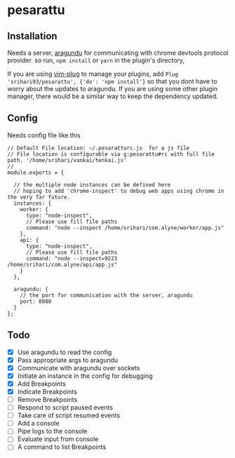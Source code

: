 # pesarattu

## Installation

Needs a server, [aragundu](https://www.npmjs.com/package/aragundu) for communicating with chrome devtools protocol provider. so run, `npm install` or `yarn` in the plugin's directory,

If you are using [vim-plug](https://github.com/junegunn/vim-plug) to manage your plugins, add `Plug 'srihari93/pesarattu', {'do': 'npm install'}` so that you dont have to worry about the updates to aragundu.
If you are using some other plugin manager, there would be a similar way to keep the dependency updated.

## Config

Needs config file like this
```
// Default File location: ~/.pesaratturc.js  for a js file
// File location is configurable via g:pesarattu#rc with full file path, '/home/srihari/vankai/tenkai.js'
//
module.exports = {

  // the multiple node instances can be defined here
  // hoping to add 'chrome-inspect' to debug web apps using chrome in the very far future.
  instances: {
    worker: {
      type: "node-inspect",
      // Please use fill file paths
      command: "node --inspect /home/srihari/com.alyne/worker/app.js"
    },
    api: {
      type: "node-inspect",
      // Please use fill file paths
      command: "node --inspect=9223 /home/srihari/com.alyne/api/app.js"
    }
  },

  aragundu: {
    // the port for communication with the server, aragundu
    port: 8080
  }
};
```


## Todo
- [x] Use aragundu to read the config
- [x] Pass appropriate args to aragundu
- [x] Communicate with aragundu over sockets
- [x] Initiate an instance in the config for debugging
- [x] Add Breakpoints
- [x] Indicate Breakpoints
- [ ] Remove Breakpoints
- [ ] Respond to script paused events
- [ ] Take care of script resumed events
- [ ] Add a console
- [ ] Pipe logs to the console
- [ ] Evaluate input from console
- [ ] A command to list Breakpoints
